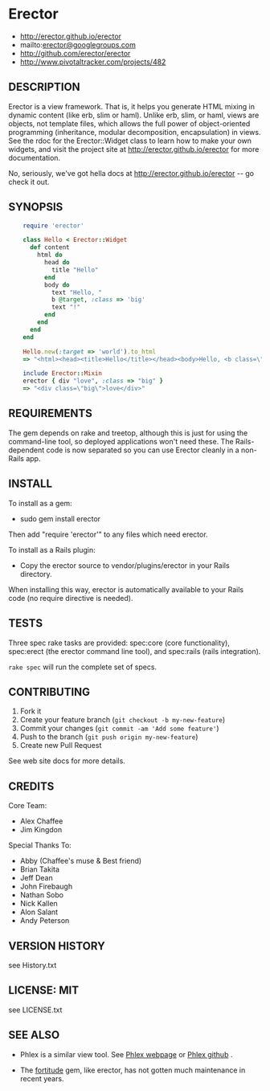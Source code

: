 # Erector

* http://erector.github.io/erector
* mailto:erector@googlegroups.com
* http://github.com/erector/erector
* http://www.pivotaltracker.com/projects/482

## DESCRIPTION

Erector is a view framework. That is, it helps you generate HTML mixing in
dynamic content (like erb, slim or haml). Unlike erb, slim, or haml, views
are objects, not template files,
which allows the full power of object-oriented programming (inheritance,
modular decomposition, encapsulation) in views. See the rdoc for the
Erector::Widget class to learn how to make your own widgets, and visit the
project site at http://erector.github.io/erector for more documentation.

No, seriously, we've got hella docs at http://erector.github.io/erector -- go
check it out.

## SYNOPSIS
```ruby
    require 'erector'

    class Hello < Erector::Widget
      def content
        html do
          head do
            title "Hello"
          end
          body do
            text "Hello, "
            b @target, :class => 'big'
            text "!"
          end
        end
      end
    end

    Hello.new(:target => 'world').to_html
    => "<html><head><title>Hello</title></head><body>Hello, <b class=\"big\">world</b>!</body></html>"

    include Erector::Mixin
    erector { div "love", :class => "big" }
    => "<div class=\"big\">love</div>"
```
## REQUIREMENTS

The gem depends on rake and treetop, although this is just for using the command-line tool,
so deployed applications won't need these. The Rails-dependent code is now separated so
you can use Erector cleanly in a non-Rails app.

## INSTALL

To install as a gem:

* sudo gem install erector

Then add "require 'erector'" to any files which need erector.

To install as a Rails plugin:

* Copy the erector source to vendor/plugins/erector in your Rails directory.

When installing this way, erector is automatically available to your Rails code
(no require directive is needed).

## TESTS

Three spec rake tasks are provided: spec:core (core functionality),
spec:erect (the erector command line tool), and spec:rails (rails integration).

`rake spec` will run the complete set of specs.

## CONTRIBUTING

1. Fork it
2. Create your feature branch (`git checkout -b my-new-feature`)
3. Commit your changes (`git commit -am 'Add some feature'`)
4. Push to the branch (`git push origin my-new-feature`)
5. Create new Pull Request

See web site docs for more details.

## CREDITS

Core Team:
* Alex Chaffee
* Jim Kingdon

Special Thanks To:
* Abby (Chaffee's muse & Best friend)
* Brian Takita
* Jeff Dean
* John Firebaugh
* Nathan Sobo
* Nick Kallen
* Alon Salant
* Andy Peterson

## VERSION HISTORY

see History.txt

## LICENSE: MIT

see LICENSE.txt

## SEE ALSO

* Phlex is a similar view tool. See [Phlex webpage](https://www.phlex.fun/) or [Phlex github](https://github.com/joeldrapper/phlex) .

* The [fortitude](https://github.com/ageweke/fortitude) gem, like erector, has not gotten much maintenance in recent years.
